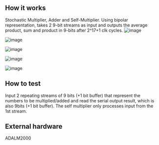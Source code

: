 <!---

This file is used to generate your project datasheet. Please fill in the information below and delete any unused
sections.

You can also include images in this folder and reference them in the markdown. Each image must be less than
512 kb in size, and the combined size of all images must be less than 1 MB.
-->

## How it works
Stochastic Multiplier, Adder and Self-Multiplier. 
Using bipolar representation, takes 2 9-bit streams as input and outputs the average product, sum and product in 9-bits after 2^17+1 clk cycles.
![image](https://github.com/user-attachments/assets/6924e016-4e65-4bed-8944-ef4e41f4f047)

![image](https://github.com/user-attachments/assets/ab88452a-30cf-4aba-b18a-996dbd8a847b)

![image](https://github.com/user-attachments/assets/fcab6fb1-10ba-4726-8425-0483b531dcbb)

![image](https://github.com/user-attachments/assets/efc9ba6b-c90a-40f7-8d51-2793fe7630d8)

![image](https://github.com/user-attachments/assets/44a38e96-9751-43b5-a7a7-c04c945208de)

## How to test
Input 2 repeating streams of 9 bits (+1 bit buffer) that represent the numbers to be multiplied/added and read the serial output result, which is also 9bits (+1 bit buffer).
The self multiplier only processes input from the 1st stream.

## External hardware
ADALM2000
